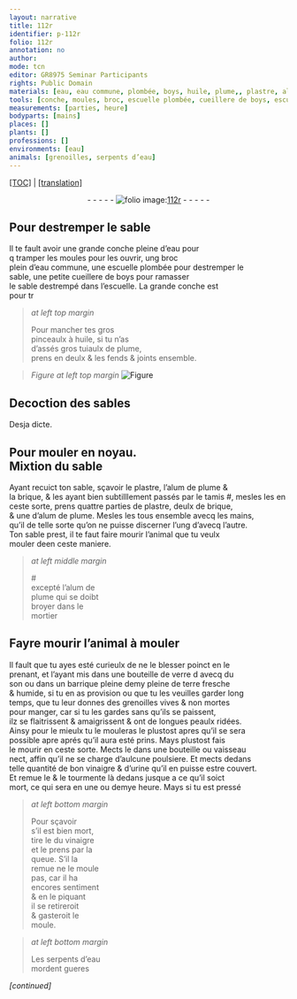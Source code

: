 ```yaml
---
layout: narrative
title: 112r
identifier: p-112r
folio: 112r
annotation: no
author:
mode: tcn
editor: GR8975 Seminar Participants
rights: Public Domain
materials: [eau, eau commune, plombée, boys, huile, plume,, plastre, alum de plume, brique, verre, son, terre, vinaigre, urine]
tools: [conche, moules, broc, escuelle plombée, cueillere de boys, escuelle, pinceaulx à huile, tamis, mains, mortier, bouteille de verre, barrique, bouteille, vaisseau]
measurements: [parties, heure]
bodyparts: [mains]
places: []
plants: []
professions: []
environments: [eau]
animals: [grenoilles, serpents d’eau]
---
```


 <p><a href="{{ site.baseurl }}/normalized/">[TOC]</a> | <a href="{{ site.baseurl }}/texts/p-112r_tl/" target="_blank">[translation]</a></p><div class="folio" align="center">- - - - - <a href="http://gallica.bnf.fr/ark:/12148/btv1b10500001g/f229.image" target="_blank"><img src="https://cu-mkp.github.io/2017-workshop-edition/assets/photo-icon.png" alt="folio image: " style="display:inline-block; margin-bottom:-3px;"/>112r</a> - - - - - </div>  
  

## Pour destremper le sable

 
Il te fault avoir une grande <span class="tl">conche</span> pleine d’<span class="m">eau</span> pour<br/> <span class="del">q</span> tramper les <span class="tl">moules</span> pour les ouvrir, ung <span class="tl">broc</span><br/> plein d’<span class="m">eau <span class="add">commune</span></span>, une <span class="tl">escuelle <span class="m">plombée</span></span> pour destremper le<br/> sable, une petite <span class="tl">cueillere de <span class="m">boys</span></span> pour ramasser<br/> le sable destrempé dans l’<span class="tl">escuelle</span>. <span class="del">La grande <span class="tl">conche</span> est</span><br/> <span class="del">pour tr</span>
 
> *at left top margin*
> 
> 
>   Pour mancher tes gros<br/> <span class="tl">pinceaulx à <span class="m">huile</span></span>, si tu n’as<br/> d’assés gros tuiaulx de <span class="m">plume,</span><br/> prens en deulx & les fends & joints ensemble.
 
> *Figure*
> *at left top margin*
> <a href="https://drive.google.com/open?id=0B9-oNrvWdlO5MHphUzNsdW9DQ1U" target="_blank"><img src="https://cu-mkp.github.io/GR8975-edition/assets/photo-icon.png" alt="Figure" style="display:inline-block; margin-bottom:-3px;"/></a>
 
 
  

## Decoction des sables

 
Desja dicte.
 
 
  

## Pour mouler en noyau.<br/> Mixtion du sable

 
Ayant recuict ton sable, sçavoir le <span class="m">plastre</span>, l’<span class="m">alum de plume</span> &<br/> la <span class="m">brique</span>, & les ayant bien subtilllement passés <span class="add">par le <span class="tl">tamis</span> #</span>, mesles les en<br/> ceste sorte, prens quattre <span class="ms">parties</span> de <span class="m">plastre</span>, deulx de <span class="m">brique</span>,<br/> & une d’<span class="m">alum de plume</span>. Mesles les tous ensemble avecq les <span class="tl"><span class="bp">mains</span></span>,<br/> <span class="del">qu’il</span> de telle sorte qu’on ne puisse discerner l’ung d’avecq l’autre.<br/> Ton sable prest, il te faut faire mourir l’animal que tu veulx<br/> mouler <span class="del">de</span>en ceste maniere.
 
> *at left middle margin*
> 
> 
>   #<br/> excepté l’<span class="m">alum de<br/> plume</span> qui se doibt<br/> broyer dans le<br/> <span class="tl">mortier</span>
 
 
  

## Fayre mourir l’animal à mouler

 
Il fault que tu ayes esté curieulx de ne le blesser poinct en le<br/> prenant, et l’ayant mis dans une <span class="tl">bouteille de <span class="m">verre</span></span> <span class="del">d</span> avecq du<br/> <span class="m">son</span> ou dans un <span class="tl">barrique</span> <span class="del">pleine</span> demy pleine de <span class="m">terre</span> fresche<br/> & humide, si tu en as provision ou que tu les veuilles garder long<br/> temps, que tu leur donnes des <span class="al">grenoilles</span> vives & non mortes<br/> pour manger, car si tu les gardes sans qu’ils se paissent,<br/> ilz se flaitrissent & amaigrissent & ont de longues peaulx ridées.<br/> Ainsy pour le mieulx tu le mouleras le plustost <span class="del">apres</span> qu’il se sera<br/> possible <span class="del">apre</span> aprés qu’il aura esté prins. Mays plustost fais<br/> le mourir en ceste sorte. Mects le dans une <span class="tl">bouteille</span> ou <span class="tl">vaisseau</span><br/> nect, affin qu’il ne se charge d’aulcune poulsiere. Et mects dedans<br/> telle quantité de bon <span class="m">vinaigre</span> & d’<span class="m">urine</span> qu’il en puisse estre couvert.<br/> Et remue le & le tourmente là dedans jusque a ce qu’il soict<br/> mort, ce qui sera en une ou demye <span class="ms"><span class="tmp">heure</span></span>. Mays si tu est pressé
 
> *at left bottom margin*
> 
> 
>   Pour sçavoir<br/> s’il est bien mort,<br/> tire le du <span class="m">vinaigre</span><br/> et le prens par la<br/> queue. S’il la<br/> remue ne le moule<br/> pas, car il ha<br/> encores sentiment<br/> & en le piquant<br/> il se retireroit<br/> & gasteroit le<br/> moule.
 
> *at left bottom margin*
> 
> 
>   Les <span class="al">serpents d’<span class="env">eau</span></span><br/> mordent gueres
 
*[continued]*
 
 